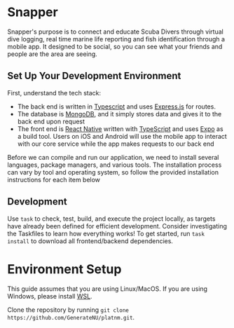 # Snapper
Snapper's purpose is to connect and educate Scuba Divers through virtual dive logging, real time marine life reporting and fish identification through a mobile app. It designed to be social, so you can see what your friends and people are the area are seeing.

## Set Up Your Development Environment
First, understand the tech stack:

- The back end is written in [Typescript](https://www.typescriptlang.org) and uses [Express.js](https://expressjs.com) for routes.
- The database is [MongoDB]([https://www.postgresql.org/](https://www.mongodb.com)), and it simply stores data and gives it to the back end upon request
- The front end is [React Native](https://reactnative.dev/) written with [TypeScript](https://www.typescriptlang.org/) and uses [Expo](https://expo.dev/) as a build tool. Users on iOS and Android will use the mobile app to interact with our core service while the app makes requests to our back end

Before we can compile and run our application, we need to install several languages, package managers, and various tools.
The installation process can vary by tool and operating system, so follow the provided installation instructions for each item below

## Development
Use `task` to check, test, build, and execute the project locally, as targets have already been defined for efficient development. Consider investigating the Taskfiles to learn how everything works! To get started, run `task install` to download all frontend/backend dependencies.

# Environment Setup
This guide assumes that you are using Linux/MacOS. If you are using Windows, please install [WSL](https://learn.microsoft.com/en-us/windows/wsl/install).

Clone the repository by running `git clone https://github.com/GenerateNU/platnm.git`.
